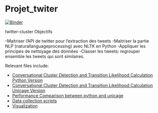 # Projet_twiter
[![Binder](https://mybinder.org/badge_logo.svg)](https://mybinder.org/v2/gh/inesdai/Projet_twiter/master)



twitter-cluster
Objectifs

-Maitriser l’API de twitter pour l’extraction des tweets
-Maitriser la partie NLP (naturallanguageprocessing) avec NLTK en Python
-Appliquer les principes de nettoyage des données
-Classer les tweets: regrouper ensemble les tweets qui sont similaires.


Relevant files include:
- [Conversational Cluster Detection and Transition Likelihood Calculation Python Version](Appendix_A_Python_Example.ipynb)
- [Conversational Cluster Detection and Transition Likelihood Calculation Unicage Version](Appendix_B_Unicage_Example.ipynb)
- [Performance Comparison between python and unicage](Appendix_C_Performance_Comparison.ipynb)
- [Data collection scripts](Appendix_D_Data_Collection_Scripts.ipynb)
- [Visualization](Visualization_Overview.ipynb)

